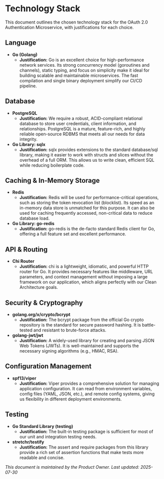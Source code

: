 # **Technology Stack**

This document outlines the chosen technology stack for the OAuth 2.0 Authentication Microservice, with justifications for each choice.

## **Language**

* **Go (Golang)**  
  * **Justification:** Go is an excellent choice for high-performance network services. Its strong concurrency model (goroutines and channels), static typing, and focus on simplicity make it ideal for building scalable and maintainable microservices. The fast compilation and single binary deployment simplify our CI/CD pipeline.

## **Database**

* **PostgreSQL**  
  * **Justification:** We require a robust, ACID-compliant relational database to store user credentials, client information, and relationships. PostgreSQL is a mature, feature-rich, and highly reliable open-source RDBMS that meets all our needs for data integrity.  
* **Go Library: sqlx**  
  * **Justification:** sqlx provides extensions to the standard database/sql library, making it easier to work with structs and slices without the overhead of a full ORM. This allows us to write clean, efficient SQL while reducing boilerplate code.

## **Caching & In-Memory Storage**

* **Redis**  
  * **Justification:** Redis will be used for performance-critical operations, such as storing the token revocation list (blocklist). Its speed as an in-memory data store is unmatched for this purpose. It can also be used for caching frequently accessed, non-critical data to reduce database load.  
* **Go Library: go-redis**  
  * **Justification:** go-redis is the de-facto standard Redis client for Go, offering a full feature set and excellent performance.

## **API & Routing**

* **Chi Router**  
  * **Justification:** chi is a lightweight, idiomatic, and powerful HTTP router for Go. It provides necessary features like middleware, URL parameters, and context management without imposing a large framework on our application, which aligns perfectly with our Clean Architecture goals.

## **Security & Cryptography**

* **golang.org/x/crypto/bcrypt**  
  * **Justification:** The bcrypt package from the official Go crypto repository is the standard for secure password hashing. It is battle-tested and resistant to brute-force attacks.  
* **golang-jwt/jwt**  
  * **Justification:** A widely-used library for creating and parsing JSON Web Tokens (JWTs). It is well-maintained and supports the necessary signing algorithms (e.g., HMAC, RSA).

## **Configuration Management**

* **spf13/viper**  
  * **Justification:** Viper provides a comprehensive solution for managing application configuration. It can read from environment variables, config files (YAML, JSON, etc.), and remote config systems, giving us flexibility in different deployment environments.

## **Testing**

* **Go Standard Library (testing)**  
  * **Justification:** The built-in testing package is sufficient for most of our unit and integration testing needs.  
* **stretchr/testify**  
  * **Justification:** The assert and require packages from this library provide a rich set of assertion functions that make tests more readable and concise.

*This document is maintained by the Product Owner. Last updated: 2025-07-30*